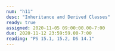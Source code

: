 ```yaml
---
num: "h11"
desc: "Inheritance and Derived Classes"
ready: true
assigned: 2020-11-05 09:00:00.00-7:00
due: 2020-11-12 23:59:59.00-7:00
reading: "PS 15.1, 15.2, DS 14.1"
---
```

